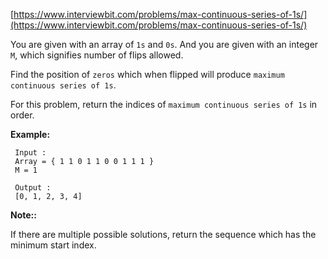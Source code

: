 [https://www.interviewbit.com/problems/max-continuous-series-of-1s/](https://www.interviewbit.com/problems/max-continuous-series-of-1s/)

You are given with an array of `1s` and `0s`. And you are given with an integer `M`, which signifies number of flips allowed.

Find the position of `zeros` which when flipped will produce `maximum continuous series of 1s`.

For this problem, return the indices of `maximum continuous series of 1s` in order.

**Example:**
```
 Input : 
 Array = { 1 1 0 1 1 0 0 1 1 1 } 
 M = 1

 Output : 
 [0, 1, 2, 3, 4] 
```

**Note::**

If there are multiple possible solutions, return the sequence which has the minimum start index.
